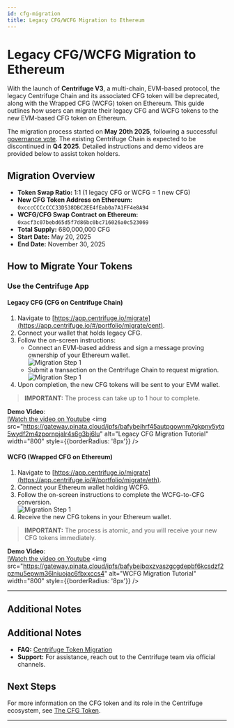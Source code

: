 ```yaml
---
id: cfg-migration
title: Legacy CFG/WCFG Migration to Ethereum
---
```


# Legacy CFG/WCFG Migration to Ethereum

With the launch of **Centrifuge V3**, a multi-chain, EVM-based protocol, the legacy Centrifuge Chain and its associated CFG token will be deprecated, along with the Wrapped CFG (WCFG) token on Ethereum. This guide outlines how users can migrate their legacy CFG and WCFG tokens to the new EVM-based CFG token on Ethereum.

The migration process started on **May 20th 2025**, following a successful [governance vote](https://gov.centrifuge.io/t/cp149-migration-of-centrifuge-governance-token-cfg-to-evm/6810). The existing Centrifuge Chain is expected to be discontinued in **Q4 2025**. Detailed instructions and demo videos are provided below to assist token holders.

## Migration Overview

- **Token Swap Ratio:** 1:1 (1 legacy CFG or WCFG = 1 new CFG)
- **New CFG Token Address on Ethereum:** `0xcccCCCcCCC33D538DBC2EE4fEab0a7A1FF4e8A94`
- **WCFG/CFG Swap Contract on Ethereum:** `0xacf3c07bebd65d5f7d86bc0bc716026a0c523069`
- **Total Supply:** 680,000,000 CFG
- **Start Date:** May 20, 2025
- **End Date:** November 30, 2025

## How to Migrate Your Tokens

### Use the Centrifuge App

#### Legacy CFG (CFG on Centrifuge Chain)

1. Navigate to [https://app.centrifuge.io/migrate](https://app.centrifuge.io/#/portfolio/migrate/cent).
2. Connect your wallet that holds legacy CFG.
3. Follow the on-screen instructions:
   - Connect an EVM-based address and sign a message proving ownership of your Ethereum wallet. 
     <div style={{ display: 'flex', gap: '10px' }}>
       <img src="/img/cfg_migration_1.png" alt="Migration Step 1" style={{ width: '500px' }} />
     </div>
   - Submit a transaction on the Centrifuge Chain to request migration.
      <div style={{ display: 'flex', gap: '10px' }}>
       <img src="/img/cfg_migration_3.png" alt="Migration Step 1" style={{ width: '500px' }} />
      </div>
4. Upon completion, the new CFG tokens will be sent to your EVM wallet.

> **IMPORTANT:** The process can take up to 1 hour to complete.

**Demo Video**:  
[!Watch the video on Youtube](https://www.youtube.com/watch?v=xaoM5qMgnT0)
<img src="https://gateway.pinata.cloud/ipfs/bafybeihrf45autpgownm7gkpny5ytq5wydf2m4zpornpjalr4s6g3bj6lu" alt="Legacy CFG Migration Tutorial" width="800" style={{borderRadius: '8px'}} />

#### WCFG (Wrapped CFG on Ethereum)
1. Navigate to [https://app.centrifuge.io/migrate](https://app.centrifuge.io/#/portfolio/migrate/eth).
2. Connect your Ethereum wallet holding WCFG.
3. Follow the on-screen instructions to complete the WCFG-to-CFG conversion.
      <div style={{ display: 'flex', gap: '10px' }}>
       <img src="/img/wcfg_migration_1.png" alt="Migration Step 1" style={{ width: '500px' }} />
      </div>
4. Receive the new CFG tokens in your Ethereum wallet.

> **IMPORTANT:** The process is atomic, and you will receive your new CFG tokens immediately.

**Demo Video**:  
[!Watch the video on Youtube](https://www.youtube.com/watch?v=f63OraAZJu8)
<img src="https://gateway.pinata.cloud/ipfs/bafybeibqxzvaszgcgdepbf6kcsdzf2pzmu5epwm36lniuojac6fbxxccs4" alt="WCFG Migration Tutorial" width="800" style={{borderRadius: '8px'}} />

---

## Additional Notes
## Additional Notes

- **FAQ:** [Centrifuge Token Migration](https://gov.centrifuge.io/t/centrifuge-token-migration-update/6860/4)
- **Support:** For assistance, reach out to the Centrifuge team via official channels.

## Next Steps


For more information on the CFG token and its role in the Centrifuge ecosystem, see [The CFG Token](../).

---